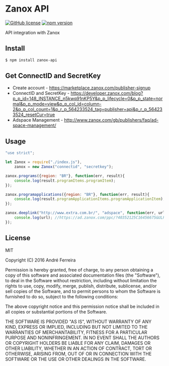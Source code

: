 # Zanox API

[![GitHub license](https://img.shields.io/badge/license-MIT-blue.svg)](https://raw.githubusercontent.com/andrehrf/zanox-api-nodejs/master/LICENSE)
[![npm version](https://badge.fury.io/js/zanox-api.svg)](https://badge.fury.io/js/zanox-api)

API integration with Zanox 

## Install

```bash
$ npm install zanox-api
```

## Get ConnectID and SecretKey

* Create account - https://marketplace.zanox.com/publisher-signup
* ConnectID and SecretKey - https://developer.zanox.com/blog?p_p_id=148_INSTANCE_n5kwq91nKP5Y&p_p_lifecycle=0&p_p_state=normal&p_p_mode=view&p_p_col_id=column-2&p_p_col_count=1&p_r_p_564233524_tag=publisher+api&p_r_p_564233524_resetCur=true
* Adspace Management - http://www.zanox.com/gb/publishers/faq/ad-space-management/
 
## Usage

```js
"use strict";

let Zanox = require("./index.js"),
    zanox = new Zanox("connectid", "secretkey");

zanox.programs({region: "BR"}, function(err, result){
    console.log(result.programItems.programItem);
});

zanox.programapplications({region: "BR"}, function(err, result){
    console.log(result.programApplicationItems.programApplicationItem);
});

zanox.deeplink("http://www.extra.com.br/", "adspace", function(err, url){
    console.log(url); //https://ad.zanox.com/ppc/?40352125C16456675&ULP=[[http://www.extra.com.br/?utm_source=zanox&utm_medium=deeplink&utm_campaign=deeplink]]
});
```

## License

  MIT
  
  Copyright (C) 2016 André Ferreira

  Permission is hereby granted, free of charge, to any person obtaining a copy of this software and associated documentation files (the "Software"), to deal in the Software without restriction, including without limitation the rights to use, copy, modify, merge, publish, distribute, sublicense, and/or sell copies of the Software, and to permit persons to whom the Software is furnished to do so, subject to the following conditions:

  The above copyright notice and this permission notice shall be included in all copies or substantial portions of the Software.

  THE SOFTWARE IS PROVIDED "AS IS", WITHOUT WARRANTY OF ANY KIND, EXPRESS OR IMPLIED, INCLUDING BUT NOT LIMITED TO THE WARRANTIES OF MERCHANTABILITY, FITNESS FOR A PARTICULAR PURPOSE AND NONINFRINGEMENT. IN NO EVENT SHALL THE AUTHORS OR COPYRIGHT HOLDERS BE LIABLE FOR ANY CLAIM, DAMAGES OR OTHER LIABILITY, WHETHER IN AN ACTION OF CONTRACT, TORT OR OTHERWISE, ARISING FROM, OUT OF OR IN CONNECTION WITH THE SOFTWARE OR THE USE OR OTHER DEALINGS IN THE SOFTWARE.